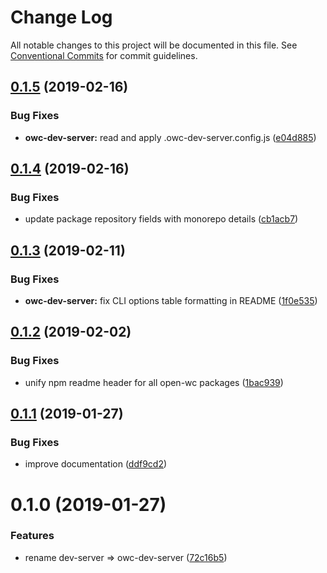 # Change Log

All notable changes to this project will be documented in this file.
See [Conventional Commits](https://conventionalcommits.org) for commit guidelines.

## [0.1.5](https://github.com/open-wc/open-wc/compare/owc-dev-server@0.1.4...owc-dev-server@0.1.5) (2019-02-16)


### Bug Fixes

* **owc-dev-server:** read and apply .owc-dev-server.config.js ([e04d885](https://github.com/open-wc/open-wc/commit/e04d885))





## [0.1.4](https://github.com/open-wc/open-wc/compare/owc-dev-server@0.1.3...owc-dev-server@0.1.4) (2019-02-16)


### Bug Fixes

* update package repository fields with monorepo details ([cb1acb7](https://github.com/open-wc/open-wc/commit/cb1acb7))





## [0.1.3](https://github.com/open-wc/open-wc/tree/master/packages/dev-server/compare/owc-dev-server@0.1.2...owc-dev-server@0.1.3) (2019-02-11)


### Bug Fixes

* **owc-dev-server:** fix CLI options table formatting in README ([1f0e535](https://github.com/open-wc/open-wc/tree/master/packages/dev-server/commit/1f0e535))





## [0.1.2](https://github.com/open-wc/open-wc/tree/master/packages/dev-server/compare/owc-dev-server@0.1.1...owc-dev-server@0.1.2) (2019-02-02)


### Bug Fixes

* unify npm readme header for all open-wc packages ([1bac939](https://github.com/open-wc/open-wc/tree/master/packages/dev-server/commit/1bac939))





## [0.1.1](https://github.com/open-wc/open-wc/tree/master/packages/dev-server/compare/owc-dev-server@0.1.0...owc-dev-server@0.1.1) (2019-01-27)


### Bug Fixes

* improve documentation ([ddf9cd2](https://github.com/open-wc/open-wc/tree/master/packages/dev-server/commit/ddf9cd2))





# 0.1.0 (2019-01-27)


### Features

* rename dev-server => owc-dev-server ([72c16b5](https://github.com/open-wc/open-wc/tree/master/packages/dev-server/commit/72c16b5))
